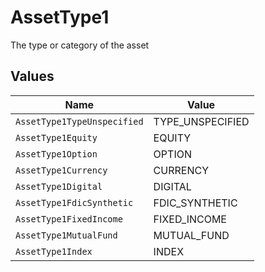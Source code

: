 # AssetType1

The type or category of the asset


## Values

| Name                        | Value                       |
| --------------------------- | --------------------------- |
| `AssetType1TypeUnspecified` | TYPE_UNSPECIFIED            |
| `AssetType1Equity`          | EQUITY                      |
| `AssetType1Option`          | OPTION                      |
| `AssetType1Currency`        | CURRENCY                    |
| `AssetType1Digital`         | DIGITAL                     |
| `AssetType1FdicSynthetic`   | FDIC_SYNTHETIC              |
| `AssetType1FixedIncome`     | FIXED_INCOME                |
| `AssetType1MutualFund`      | MUTUAL_FUND                 |
| `AssetType1Index`           | INDEX                       |